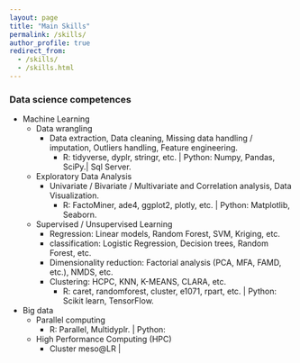 ```yaml
---
layout: page
title: "Main Skills"
permalink: /skills/
author_profile: true
redirect_from: 
  - /skills/
  - /skills.html
---
```

### Data science competences

+ Machine Learning 
  - Data wrangling​
     - Data extraction, Data cleaning, Missing data handling / imputation, Outliers handling, Feature engineering.
        - R: tidyverse, dyplr, stringr, etc. | Python: Numpy, Pandas, SciPy.| Sql Server.
  - Exploratory Data Analysis
     - Univariate / Bivariate / Multivariate and Correlation analysis, Data Visualization.​
        - R: FactoMiner, ade4, ggplot2, plotly, etc. | Python: Matplotlib, Seaborn.
  - Supervised / Unsupervised Learning
     - Regression: Linear models, Random Forest, SVM, Kriging, etc.
     - classification: Logistic Regression, Decision trees, Random Forest, etc.
     - Dimensionality reduction: Factorial analysis (PCA, MFA, FAMD, etc.), NMDS, etc.
     - Clustering: HCPC, KNN, K-MEANS, CLARA, etc. 
        - R: caret, randomforest, cluster, e1071, rpart, etc. | Python: Scikit learn, TensorFlow.
+ Big data​
  - Parallel computing​
       - R: Parallel, Multidyplr​. | Python:
  - High Performance Computing (HPC)​
       - Cluster meso@LR | 